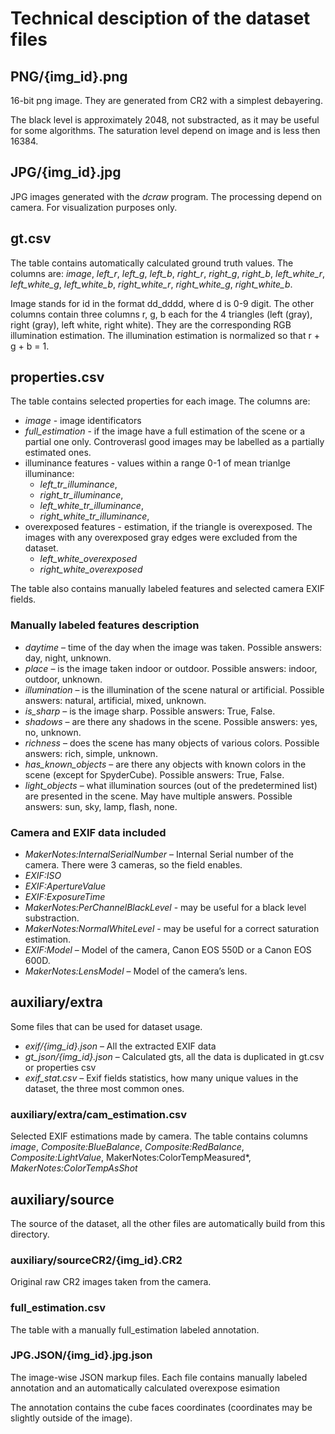 # Technical desciption of the dataset files

<!-- * **PNG/{img_id}.png** – 16-bit PNG images
* **gt.csv** – Ground truth chromaticities answers. Ground truth file. The table contains automatically calculated ground truth values. The columns are: image and for each of the 4 triangles (left, right, left bottom, right bottom) it contains three columns r, g, b with the corresponding RGB illumination estimation. The illumination estimation is normalized so that r + g + b = 1
* **properties.csv** – Annotation and metadata file. The table contains the most relevant meta information of the dataset images. It includes the average triangle brightness, manually labeled properties, selected EXIF fields
* **JPG/{img_id}.jpg** – JPG images, for visualization purposes only
* **auxiliary/** 
    * **extra/**
        * **exif/{img_id}.json** – All the extracted EXIF data
        * **gt_json/{img_id}.json** – Calculated gts, all the data is duplicated in gt.csv or properties csv
        * **cam_estimation.csv** – Selected EXIF estimations made by camera
        * **exif_stat.csv** – Exif fields statistics
    * **source/** – the dataset is automatically build from this directory
        * **CR2/{img_id}.CR2** – Original raw CR2 images
        * **JPG.JSON/{img_id}.jpg.json** – JSON markup files. Each file contains manually labeled annotation
        * **full_estimation.csv** – extra markup file for full estimation or partial estimation -->

## PNG/{img_id}.png
16-bit png image. They are generated from CR2 with a simplest debayering. 

The black level is approximately 2048, not substracted, as it may be useful for some algorithms. 
The saturation level depend on image and is less then 16384.

## JPG/{img_id}.jpg

JPG images generated with the *dcraw* program. The processing depend on camera. For visualization purposes only.

## gt.csv
The table contains automatically calculated ground truth values. The columns are: *image*, *left_r*, *left_g*, *left_b*, *right_r*, *right_g*, *right_b*, *left_white_r*, *left_white_g*, *left_white_b*, *right_white_r*, *right_white_g*, *right_white_b*. 

Image stands for id in the format dd_dddd, where d is 0-9 digit. 
The other columns contain three columns r, g, b each for the 4 triangles (left (gray), right (gray), left white, right white). They are the corresponding RGB illumination estimation. The illumination estimation is normalized so that r + g + b = 1. 

## properties.csv
The table contains selected properties for each image. The columns are: 
* *image* - image identificators 
* *full_estimation* - if the image have a full estimation of the scene or a partial one only. Controverasl good images may be labelled as a partially estimated ones. 
* illuminance features - values within a range 0-1 of mean trianlge illuminance: 
    * *left_tr_illuminance*, 
    * *right_tr_illuminance*, 
    * *left_white_tr_illuminance*, 
    * *right_white_tr_illuminance*,
* overexposed features - estimation, if the triangle is overexposed. The images with any overexposed gray edges were excluded from the dataset.
    * *left_white_overexposed*
    * *right_white_overexposed*

The table also contains manually labeled features and selected camera EXIF fields.

### Manually labeled features description
* *daytime* – time of the day when the image was taken. Possible answers: day, night, unknown.
* *place* – is the image taken indoor or outdoor. Possible answers: indoor, outdoor, unknown.
* *illumination* – is the illumination of the scene natural or artificial. Possible answers: natural, artificial, mixed, unknown.
* *is_sharp* – is the image sharp. Possible answers: True, False.
* *shadows* – are there any shadows in the scene. Possible answers: yes, no, unknown.
* *richness* – does the scene has many objects of various colors. Possible answers: rich, simple, unknown.
* *has_known_objects* – are there any objects with known colors in the scene (except for SpyderCube). Possible answers: True, False.
* *light_objects* – what illumination sources (out of the predetermined list) are presented in the scene. May have multiple answers. Possible answers: sun, sky, lamp, flash, none.

### Camera and EXIF data included
* *MakerNotes:InternalSerialNumber* – Internal Serial number of the camera. There were 3 cameras, so the field enables.
* *EXIF:ISO*
* *EXIF:ApertureValue*
* *EXIF:ExposureTime*
* *MakerNotes:PerChannelBlackLevel* - may be useful for a black level substraction.
* *MakerNotes:NormalWhiteLevel* - may be useful for a correct saturation estimation.
* *EXIF:Model* – Model of the camera, Canon EOS 550D or a Canon EOS 600D.
* *MakerNotes:LensModel* – Model of the camera’s lens.

## auxiliary/extra 
Some files that can be used for dataset usage. 
* *exif/{img_id}.json* – All the extracted EXIF data
* *gt_json/{img_id}.json* – Calculated gts, all the data is duplicated in gt.csv or properties csv
* *exif_stat.csv* – Exif fields statistics, how many unique values in the dataset, the three most common ones. 

### auxiliary/extra/cam_estimation.csv
Selected EXIF estimations made by camera. The table contains columns *image*, *Composite:BlueBalance*, *Composite:RedBalance*, *Composite:LightValue*, MakerNotes:ColorTempMeasured*, *MakerNotes:ColorTempAsShot*

## auxiliary/source 

The source of the dataset, all the other files are automatically build from this directory. 

### auxiliary/sourceCR2/{img_id}.CR2 

Original raw CR2 images taken from the camera.

### full_estimation.csv

The table with a manually full_estimation labeled annotation.

### JPG.JSON/{img_id}.jpg.json

The image-wise JSON markup files. Each file contains manually labeled annotation and an automatically calculated overexpose esimation

The annotation contains the cube faces coordinates (coordinates may be slightly outside of the image).


